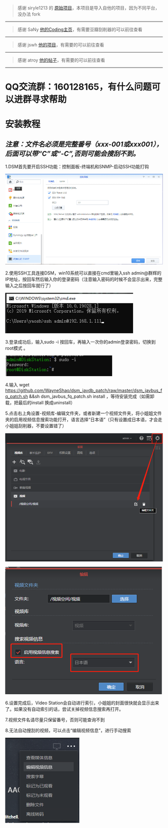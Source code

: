 > 感谢 siryle1213 的 [原始项目](https://gitee.com/siryle1213/dsm_javdb_patch)，本项目是导入自他的项目，因为不同平台，没办法 fork
-----
> 感谢 SaNy [他的Coding主页](https://coding.net/u/sanylee/p/self/git "SaNy")，有需要豆瓣刮削器的可以前往查看
-----
> 感谢 jswh [他的项目](https://github.com/jswh/synology_video_station_douban_plugin)，有需要的可以前往查看
-----
> 感谢 atroy [他的帖子](http://www.gebi1.com/thread-261344-1-9.html?_dsign=39316681)，有需要的可以前往查看
-----
**QQ交流群：160128165，有什么问题可以进群寻求帮助**
=========

安装教程
======
***注意：文件名必须是完整番号（xxx-001或xxx001），后面可以带“C”或“-C”,否则可能会搜刮不到。***
-------
1.DSM首先要开启SSH功能：控制面板-终端机和SNMP-启动SSH功能打钩

![开启SSH](https://github.com/WayneShao/dsm_javdb_patch/raw/master/images/3.png)


2.使用SSH工具连接DSM，win10系统可以直接在cmd里输入ssh admin@群辉的IP地址，按回车然后输入你的登录密码（注意输入密码的时候不会显示出来，完整输入之后按回车就行了）

![连接SSH](https://github.com/WayneShao/dsm_javdb_patch/raw/master/images/4.png)

3.登录成功后，输入sudo -i 按回车，再输入一次你的admin登录密码，切换到root模式 。

![切换ROOT模式](https://github.com/WayneShao/dsm_javdb_patch/raw/master/images/5.png)

4.输入 wget https://github.com/WayneShao/dsm_javdb_patch/raw/master/dsm_javbus_fq_patch.sh &&sh dsm_javbus_fq_patch.sh install ，等待安装完成（如需卸载，把最后的install 换成uninstall）

5.点击右上角设置-视频库-编辑文件夹，或者新建一个视频文件夹，将小姐姐文件夹的启用视频信息搜索功能打开，语言选择“日本语”（只有设置成日本语，才会走小姐姐刮削器，不要设置错了）

![设置视频库](https://github.com/WayneShao/dsm_javdb_patch/raw/master/images/6.png)

![设置视频库](https://github.com/WayneShao/dsm_javdb_patch/raw/master/images/7.png)

6.设置完成后，Video Station会自动进行索引，小姐姐的封面很快就会显示出来了。如果没有自动索引的话，尝试关掉视频信息搜索再打开。

7.视频文件名请尽量只保留番号，否则可能查询不到

8.无法自动搜刮的视频，可以点击“编辑视频信息”，进行手动搜索

![设置视频库](https://github.com/WayneShao/dsm_javdb_patch/raw/master/images/8.png)